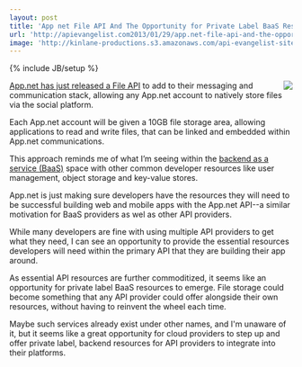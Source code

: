 ```yaml
---
layout: post
title: 'App net File API And The Opportunity for Private Label BaaS Resources'
url: 'http://apievangelist.com2013/01/29/app.net-file-api-and-the-opportunity-for-private-label-baas-resources/'
image: 'http://kinlane-productions.s3.amazonaws.com/api-evangelist-site/blog/AppNet-Logo.png'
---
```

{% include JB/setup %}
<p>
     <a href="https://join.app.net/" target="_blank"><img src="https://s3.amazonaws.com/kinlane-productions/api-evangelist/AppNet/AppNet-Logo.png"  align="right" /></a>
</p>
<p>
     <a href="http://blog.app.net/2013/01/28/announcing-the-app-net-file-api/" target="_blank">App.net has just released a File API</a> to add to their messaging and communication stack, allowing any App.net account to natively store files via the social platform.
</p>
<p>
     Each App.net account will be given a 10GB file storage area, allowing applications to read and write files, that can be linked and embedded within App.net communications.
</p>
<p>
     This approach reminds me of what I’m seeing within the <a title="backend as a service" href="/trends/baas.php">backend as a service (BaaS)</a> space with other common developer resources like user management, object storage and key-value stores.
</p>
<p>
     App.net is just making sure developers have the resources they will need to be successful building web and mobile apps with the App.net API--a similar motivation for BaaS providers as wel as other API providers.
</p>
<p>
     While many developers are fine with using multiple API providers to get what they need, I can see an opportunity to provide the essential resources developers will need within the primary API that they are building their app around.
</p>
<p>
     As essential API resources are further commoditized, it seems like an opportunity for private label BaaS resources to emerge. File storage could become something that any API provider could offer alongside their own resources, without having to reinvent the wheel each time.
</p>
<p>
     Maybe such services already exist under other names, and I'm unaware of it, but it seems like a great opportunity for cloud providers to step up and offer private label, backend resources for API providers to integrate into their platforms.
</p>
